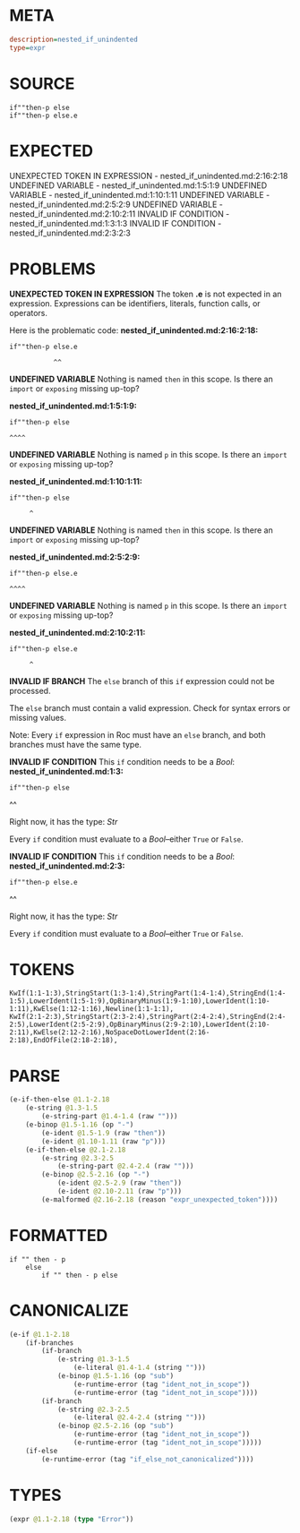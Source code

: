 # META
~~~ini
description=nested_if_unindented
type=expr
~~~
# SOURCE
~~~roc
if""then-p else
if""then-p else.e
~~~
# EXPECTED
UNEXPECTED TOKEN IN EXPRESSION - nested_if_unindented.md:2:16:2:18
UNDEFINED VARIABLE - nested_if_unindented.md:1:5:1:9
UNDEFINED VARIABLE - nested_if_unindented.md:1:10:1:11
UNDEFINED VARIABLE - nested_if_unindented.md:2:5:2:9
UNDEFINED VARIABLE - nested_if_unindented.md:2:10:2:11
INVALID IF CONDITION - nested_if_unindented.md:1:3:1:3
INVALID IF CONDITION - nested_if_unindented.md:2:3:2:3
# PROBLEMS
**UNEXPECTED TOKEN IN EXPRESSION**
The token **.e** is not expected in an expression.
Expressions can be identifiers, literals, function calls, or operators.

Here is the problematic code:
**nested_if_unindented.md:2:16:2:18:**
```roc
if""then-p else.e
```
               ^^


**UNDEFINED VARIABLE**
Nothing is named `then` in this scope.
Is there an `import` or `exposing` missing up-top?

**nested_if_unindented.md:1:5:1:9:**
```roc
if""then-p else
```
    ^^^^


**UNDEFINED VARIABLE**
Nothing is named `p` in this scope.
Is there an `import` or `exposing` missing up-top?

**nested_if_unindented.md:1:10:1:11:**
```roc
if""then-p else
```
         ^


**UNDEFINED VARIABLE**
Nothing is named `then` in this scope.
Is there an `import` or `exposing` missing up-top?

**nested_if_unindented.md:2:5:2:9:**
```roc
if""then-p else.e
```
    ^^^^


**UNDEFINED VARIABLE**
Nothing is named `p` in this scope.
Is there an `import` or `exposing` missing up-top?

**nested_if_unindented.md:2:10:2:11:**
```roc
if""then-p else.e
```
         ^


**INVALID IF BRANCH**
The `else` branch of this `if` expression could not be processed.

The `else` branch must contain a valid expression. Check for syntax errors or missing values.

Note: Every `if` expression in Roc must have an `else` branch, and both branches must have the same type.

**INVALID IF CONDITION**
This `if` condition needs to be a _Bool_:
**nested_if_unindented.md:1:3:**
```roc
if""then-p else
```
  ^^

Right now, it has the type:
    _Str_

Every `if` condition must evaluate to a _Bool_–either `True` or `False`.

**INVALID IF CONDITION**
This `if` condition needs to be a _Bool_:
**nested_if_unindented.md:2:3:**
```roc
if""then-p else.e
```
  ^^

Right now, it has the type:
    _Str_

Every `if` condition must evaluate to a _Bool_–either `True` or `False`.

# TOKENS
~~~zig
KwIf(1:1-1:3),StringStart(1:3-1:4),StringPart(1:4-1:4),StringEnd(1:4-1:5),LowerIdent(1:5-1:9),OpBinaryMinus(1:9-1:10),LowerIdent(1:10-1:11),KwElse(1:12-1:16),Newline(1:1-1:1),
KwIf(2:1-2:3),StringStart(2:3-2:4),StringPart(2:4-2:4),StringEnd(2:4-2:5),LowerIdent(2:5-2:9),OpBinaryMinus(2:9-2:10),LowerIdent(2:10-2:11),KwElse(2:12-2:16),NoSpaceDotLowerIdent(2:16-2:18),EndOfFile(2:18-2:18),
~~~
# PARSE
~~~clojure
(e-if-then-else @1.1-2.18
	(e-string @1.3-1.5
		(e-string-part @1.4-1.4 (raw "")))
	(e-binop @1.5-1.16 (op "-")
		(e-ident @1.5-1.9 (raw "then"))
		(e-ident @1.10-1.11 (raw "p")))
	(e-if-then-else @2.1-2.18
		(e-string @2.3-2.5
			(e-string-part @2.4-2.4 (raw "")))
		(e-binop @2.5-2.16 (op "-")
			(e-ident @2.5-2.9 (raw "then"))
			(e-ident @2.10-2.11 (raw "p")))
		(e-malformed @2.16-2.18 (reason "expr_unexpected_token"))))
~~~
# FORMATTED
~~~roc
if "" then - p
	else
		if "" then - p else 
~~~
# CANONICALIZE
~~~clojure
(e-if @1.1-2.18
	(if-branches
		(if-branch
			(e-string @1.3-1.5
				(e-literal @1.4-1.4 (string "")))
			(e-binop @1.5-1.16 (op "sub")
				(e-runtime-error (tag "ident_not_in_scope"))
				(e-runtime-error (tag "ident_not_in_scope"))))
		(if-branch
			(e-string @2.3-2.5
				(e-literal @2.4-2.4 (string "")))
			(e-binop @2.5-2.16 (op "sub")
				(e-runtime-error (tag "ident_not_in_scope"))
				(e-runtime-error (tag "ident_not_in_scope")))))
	(if-else
		(e-runtime-error (tag "if_else_not_canonicalized"))))
~~~
# TYPES
~~~clojure
(expr @1.1-2.18 (type "Error"))
~~~
